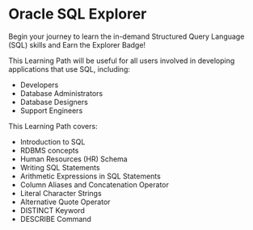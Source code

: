 # Oracle SQL Explorer
Begin your journey to learn the in-demand Structured Query Language (SQL) skills and Earn the Explorer Badge!

This Learning Path will be useful for all users involved in developing applications that use SQL, including:

* Developers
* Database Administrators
* Database Designers
* Support Engineers

This Learning Path covers:

* Introduction to SQL
* RDBMS concepts
* Human Resources (HR) Schema
* Writing SQL Statements
* Arithmetic Expressions in SQL Statements
* Column Aliases and Concatenation Operator
* Literal Character Strings
* Alternative Quote Operator
* DISTINCT Keyword
* DESCRIBE Command
